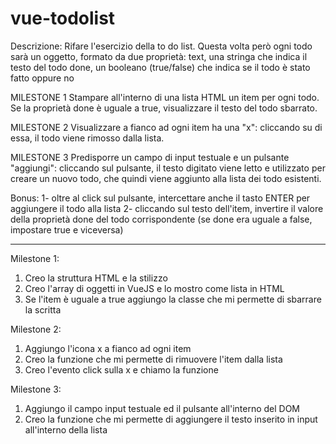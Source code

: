 # vue-todolist

Descrizione: Rifare l'esercizio della to do list. Questa volta però ogni todo sarà un oggetto, formato da due proprietà:
text, una stringa che indica il testo del todo
done, un booleano (true/false) che indica se il todo è stato fatto oppure no

MILESTONE 1 Stampare all'interno di una lista HTML un item per ogni todo. Se la proprietà done è uguale a true, visualizzare il testo del todo sbarrato.

MILESTONE 2 Visualizzare a fianco ad ogni item ha una "x": cliccando su di essa, il todo viene rimosso dalla lista.

MILESTONE 3 Predisporre un campo di input testuale e un pulsante "aggiungi": cliccando sul pulsante, il testo digitato viene letto e utilizzato per creare un nuovo todo, che quindi viene aggiunto alla lista dei todo esistenti.

Bonus: 1- oltre al click sul pulsante, intercettare anche il tasto ENTER per aggiungere il todo alla lista 2- cliccando sul testo dell'item, invertire il valore della proprietà done del todo corrispondente (se done era uguale a false, impostare true e viceversa)

---

Milestone 1:

1. Creo la struttura HTML e la stilizzo
2. Creo l'array di oggetti in VueJS e lo mostro come lista in HTML
3. Se l'item è uguale a true aggiungo la classe che mi permette di sbarrare la scritta

Milestone 2:

1. Aggiungo l'icona x a fianco ad ogni item
2. Creo la funzione che mi permette di rimuovere l'item dalla lista
3. Creo l'evento click sulla x e chiamo la funzione

Milestone 3:

1. Aggiungo il campo input testuale ed il pulsante all'interno del DOM
2. Creo la funzione che mi permette di aggiungere il testo inserito in input all'interno della lista

